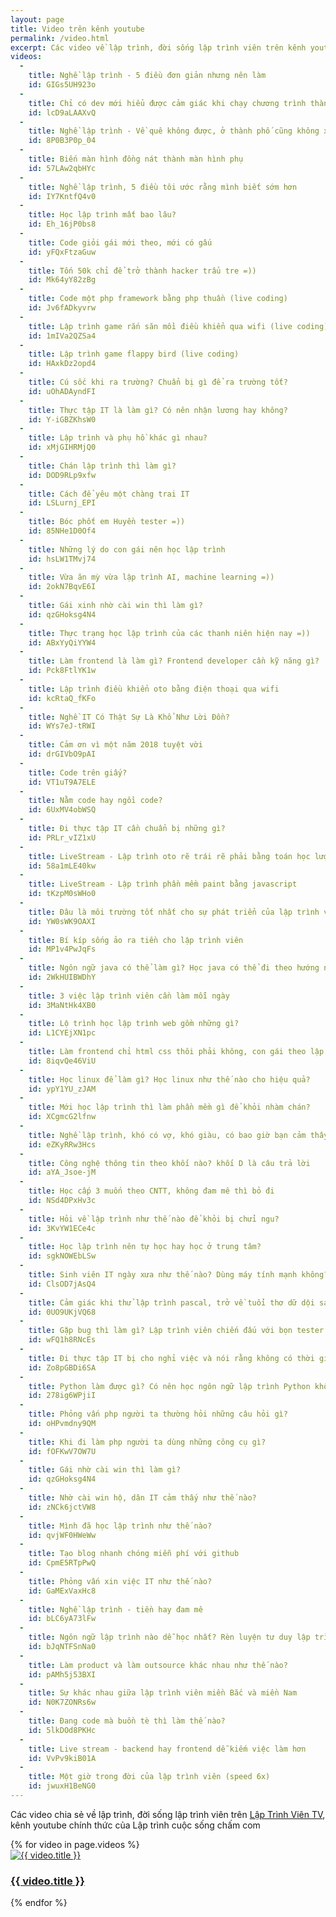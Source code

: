 ```yaml
---
layout: page
title: Video trên kênh youtube
permalink: /video.html
excerpt: Các video về lập trình, đời sống lập trình viên trên kênh youtube chính thức của Lập trình cuộc sống chấm com
videos:
  -
    title: Nghề lập trình - 5 điều đơn giản nhưng nên làm
    id: GIGs5UH923o
  -
    title: Chỉ có dev mới hiểu được cảm giác khi chạy chương trình thành công
    id: lcD9aLAAXvQ
  -
    title: Nghề lập trình - Về quê không được, ở thành phố cũng không xong
    id: 8P0B3P0p_04
  -
    title: Biến màn hình đồng nát thành màn hình phụ
    id: 57LAw2qbHYc
  -
    title: Nghề lập trình, 5 điều tôi ước rằng mình biết sớm hơn
    id: IY7KntfQ4v0
  -
    title: Học lập trình mất bao lâu?
    id: Eh_16jP0bs8
  -
    title: Code giỏi gái mới theo, mới có gấu
    id: yFQxFtzaGuw
  -
    title: Tốn 50k chỉ để trở thành hacker trẩu tre =))
    id: Mk64yY82zBg
  -
    title: Code một php framework bằng php thuần (live coding)
    id: Jv6fADkyvrw
  -
    title: Lập trình game rắn săn mồi điều khiển qua wifi (live coding)
    id: 1mIVa2QZSa4
  -
    title: Lập trình game flappy bird (live coding)
    id: HAxkDz2opd4
  -
    title: Cú sốc khi ra trường? Chuẩn bị gì để ra trường tốt?
    id: uOhADAyndFI
  -
    title: Thực tập IT là làm gì? Có nên nhận lương hay không?
    id: Y-iGBZKhsW0
  -
    title: Lập trình và phụ hồ khác gì nhau?
    id: xMjGIHRMjQ0
  -
    title: Chán lập trình thì làm gì?
    id: DOD9RLp9xfw
  -
    title: Cách để yêu một chàng trai IT
    id: LSLurnj_EPI
  -
    title: Bóc phốt em Huyền tester =))
    id: 85NHe1D0Of4
  -
    title: Những lý do con gái nên học lập trình
    id: hsLW1TMvj74
  -
    title: Vừa ăn mỳ vừa lập trình AI, machine learning =))
    id: 2okN7BqvE6I
  -
    title: Gái xinh nhờ cài win thì làm gì?
    id: qzGHoksg4N4
  -
    title: Thực trạng học lập trình của các thanh niên hiện nay =))
    id: ABxYyQiYYW4
  -
    title: Làm frontend là làm gì? Frontend developer cần kỹ năng gì?
    id: Pck8FtlYK1w
  -
    title: Lập trình điều khiển oto bằng điện thoại qua wifi
    id: kcRtaQ_fKFo
  -
    title: Nghề IT Có Thật Sự Là Khổ Như Lời Đồn?
    id: WYs7eJ-tRWI
  -
    title: Cảm ơn vì một năm 2018 tuyệt vời
    id: drGIVbO9pAI
  -
    title: Code trên giấy?
    id: VT1uT9A7ELE
  -
    title: Nằm code hay ngồi code?
    id: 6UxMV4obWSQ
  -
    title: Đi thực tập IT cần chuẩn bị những gì?
    id: PRLr_vIZ1xU
  -
    title: LiveStream - Lập trình oto rẽ trái rẽ phải bằng toán học lượng giác
    id: 58a1mLE40kw
  -
    title: LiveStream - Lập trình phần mềm paint bằng javascript
    id: tKzpM0sWHo0
  -
    title: Đâu là môi trường tốt nhất cho sự phát triển của lập trình viên?
    id: YW0sWK9OAXI
  -
    title: Bí kíp sống ảo ra tiền cho lập trình viên
    id: MP1v4PwJqFs
  -
    title: Ngôn ngữ java có thể làm gì? Học java có thể đi theo hướng nào?
    id: 2WkHUIBWDhY
  -
    title: 3 việc lập trình viên cần làm mỗi ngày
    id: 3MaNtHk4XB0
  -
    title: Lộ trình học lập trình web gồm những gì?
    id: L1CYEjXN1pc
  -
    title: Làm frontend chỉ html css thôi phải không, con gái theo lập trình game
    id: 8iqvQe46ViU
  -
    title: Học linux để làm gì? Học linux như thế nào cho hiệu quả?
    id: ypY1YU_zJAM
  -
    title: Mới học lập trình thì làm phần mềm gì để khỏi nhàm chán?
    id: XCgmcG2lfnw
  -
    title: Nghề lập trình, khó có vợ, khó giàu, có bao giờ bạn cảm thấy chán nản
    id: eZKyRRw3Hcs
  -
    title: Công nghệ thông tin theo khối nào? khối D là câu trả lời
    id: aYA_Jsoe-jM
  -
    title: Học cấp 3 muốn theo CNTT, không đam mê thì bỏ đi
    id: NSd4DPxHv3c
  -
    title: Hỏi về lập trình như thế nào để khỏi bị chửi ngu?
    id: 3KvYW1ECe4c
  -
    title: Học lập trình nên tự học hay học ở trung tâm?
    id: sgkNOWEbLSw
  -
    title: Sinh viên IT ngày xưa như thế nào? Dùng máy tính mạnh không?
    id: ClsOD7jAsQ4
  -
    title: Cảm giác khi thử lập trình pascal, trở về tuổi thơ dữ dội sau 10 năm 
    id: 0UO9UKjVQ68
  -
    title: Gặp bug thì làm gì? Lập trình viên chiến đấu với bọn tester như thế nào? 
    id: wFQ1h8RNcEs
  -
    title: Đi thực tập IT bị cho nghỉ việc và nói rằng không có thời gian đào tạo 
    id: Zo8pGBDi6SA
  -
    title: Python làm được gì? Có nên học ngôn ngữ lập trình Python không? 
    id: 278ig6WPjiI
  -
    title: Phỏng vấn php người ta thường hỏi những câu hỏi gì?
    id: oHPvmdny9QM
  -
    title: Khi đi làm php người ta dùng những công cụ gì? 
    id: fOFKwV7OW7U
  -
    title: Gái nhờ cài win thì làm gì? 
    id: qzGHoksg4N4
  -
    title: Nhờ cài win hộ, dân IT cảm thấy như thế nào? 
    id: zNCk6jctVW8
  -
    title: Mình đã học lập trình như thế nào?
    id: qvjWF0HWeWw
  -
    title: Tạo blog nhanh chóng miễn phí với github
    id: CpmE5RTpPwQ
  -
    title: Phỏng vấn xin việc IT như thế nào? 
    id: GaMExVaxHc8
  -
    title: Nghề lập trình - tiền hay đam mê
    id: bLC6yA73lFw
  -
    title: Ngôn ngữ lập trình nào dễ học nhất? Rèn luyện tư duy lập trình
    id: bJqNTFSnNa0
  -
    title: Làm product và làm outsource khác nhau như thế nào?
    id: pAMh5j53BXI
  -
    title: Sự khác nhau giữa lập trình viên miền Bắc và miền Nam
    id: N0K7ZONRs6w
  -
    title: Đang code mà buồn tè thì làm thế nào?
    id: 5lkDOd8PKHc
  -
    title: Live stream - backend hay frontend dễ kiếm việc làm hơn
    id: VvPv9kiB01A
  - 
    title: Một giờ trong đời của lập trình viên (speed 6x)
    id: jwuxH1BeNG0
---
```


Các video chia sẻ về lập trình, đời sống lập trình viên trên [Lập Trình Viên TV](https://www.youtube.com/channel/UC5CIt5W4kq4ie0KJEdg2ztg?sub_confirmation=1), kênh youtube chính thức của Lập trình cuộc sống chấm com

<div id="videos">
  {% for video in page.videos %}
  <div class="video">
    <a target="_blank" href="https://www.youtube.com/watch?v={{ video.id }}">
      <img src="https://img.youtube.com/vi/{{ video.id }}/mqdefault.jpg" alt="{{ video.title }}" />
    </a>
    <h3><a target="_blank" href="https://www.youtube.com/watch?v={{ video.id }}">{{ video.title }}</a></h3>
    <div class="clear"></div>
  </div>
  {% endfor %}
</div>



